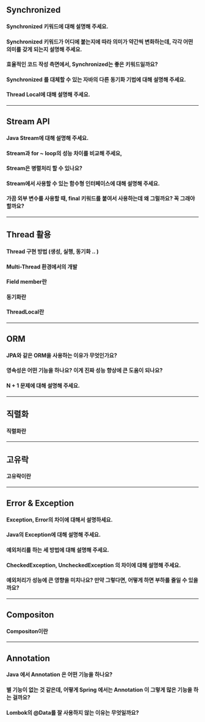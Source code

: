 ## Synchronized

#### Synchronized 키워드에 대해 설명해 주세요.

#### Synchronized 키워드가 어디에 붙는지에 따라 의미가 약간씩 변화하는데, 각각 어떤 의미를 갖게 되는지 설명해 주세요.

#### 효율적인 코드 작성 측면에서, Synchronized는 좋은 키워드일까요?

#### Synchronized 를 대체할 수 있는 자바의 다른 동기화 기법에 대해 설명해 주세요.

#### Thread Local에 대해 설명해 주세요.

---

## Stream API

#### Java Stream에 대해 설명해 주세요.

#### Stream과 for ~ loop의 성능 차이를 비교해 주세요,

#### Stream은 병렬처리 할 수 있나요?

#### Stream에서 사용할 수 있는 함수형 인터페이스에 대해 설명해 주세요.

#### 가끔 외부 변수를 사용할 때, final 키워드를 붙여서 사용하는데 왜 그럴까요? 꼭 그래야 할까요?

---

## Thread 활용

#### Thread 구현 방법 (생성, 실행, 동기화 .. )

#### Multi-Thread 환경에서의 개발

#### Field member란

#### 동기화란

#### ThreadLocal란

---

## ORM

#### JPA와 같은 ORM을 사용하는 이유가 무엇인가요?

#### 영속성은 어떤 기능을 하나요? 이게 진짜 성능 향상에 큰 도움이 되나요?

#### N + 1 문제에 대해 설명해 주세요.

---

## 직렬화

#### 직렬화란

---

## 고유락

#### 고유락이란

---

## Error & Exception

#### Exception, Error의 차이에 대해서 설명하세요.

#### Java의 Exception에 대해 설명해 주세요.

#### 예외처리를 하는 세 방법에 대해 설명해 주세요.

#### CheckedException, UncheckedException 의 차이에 대해 설명해 주세요.

#### 예외처리가 성능에 큰 영향을 미치나요? 만약 그렇다면, 어떻게 하면 부하를 줄일 수 있을까요?

---

## Compositon

#### Compositon이란

---

## Annotation

#### Java 에서 Annotation 은 어떤 기능을 하나요?

#### 별 기능이 없는 것 같은데, 어떻게 Spring 에서는 Annotation 이 그렇게 많은 기능을 하는 걸까요?

#### Lombok의 @Data를 잘 사용하지 않는 이유는 무엇일까요?
